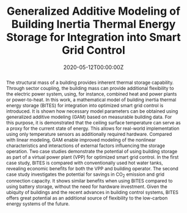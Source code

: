 ---
title: "Generalized Additive Modeling of Building Inertia Thermal Energy Storage for Integration into Smart Grid Control"

# Authors
# If you created a profile for a user (e.g. the default `admin` user), write the username (folder name) here 
# and it will be replaced with their full name and linked to their profile.
authors:
- admin
- Jan F. Heinekamp
- Sabine Krutzsch
- Friedrich Sick
- Kai Strunz
- Sahin Albayrak

# Author notes (optional)
author_notes:
- "Equal contribution"
- "Equal contribution"

date: "2020-05-12T00:00:00Z" 
doi: "10.1109/ACCESS.2021.3078802"

# Schedule page publish date (NOT publication's date).
publishDate: "2020-05-12T00:00:00Z"

# Publication type.
# Legend: 0 = Uncategorized; 1 = Conference paper; 2 = Journal article;
# 3 = Preprint / Working Paper; 4 = Report; 5 = Book; 6 = Book section;
# 7 = Thesis; 8 = Patent
publication_types: ["2"]

# Publication name and optional abbreviated publication name.
publication: In *IEEE Access*
publication_short: In *IEEE Access*

abstract: The structural mass of a building provides inherent thermal storage capability. Through sector coupling, the building mass can provide additional flexibility to the electric power system, using, for instance, combined heat and power plants or power-to-heat. In this work, a mathematical model of building inertia thermal energy storage (BITES) for integration into optimized smart grid control is introduced. It is shown how necessary model parameters can be obtained using generalized additive modeling (GAM) based on measurable building data. For this purpose, it is demonstrated that the ceiling surface temperature can serve as a proxy for the current state of energy. This allows for real-world implementation using only temperature sensors as additionally required hardware. Compared with linear modeling, GAM enable improved modeling of the nonlinear characteristics and interactions of external factors influencing the storage operation. Two case studies demonstrate the potential of using building storage as part of a virtual power plant (VPP) for optimized smart grid control. In the first case study, BITES is compared with conventionally used hot water tanks, revealing economic benefits for both the VPP and building operator. The second case study investigates the potential for savings in CO$_2$ emission and grid connection capacity. It shows similar benefits when using BITES compared to using battery storage, without the need for hardware investment. Given the ubiquity of buildings and the recent advances in building control systems, BITES offers great potential as an additional source of flexibility to the low-carbon energy systems of the future.

# Summary. An optional shortened abstract.
summary: "A building's structural mass does provide inherent thermal storage capabilities. Within this work, a mathematical model of a building inertia thermal energy storage (BITES) is proposed to allow integration into optimized smart grid control for real-world applications. "

tags: []

# Display this page in the Featured widget?
featured: true

# Custom links (uncomment lines below)
# links:
# - name: Custom Link
#   url: http://example.org

url_pdf: ''
url_code: ''
url_dataset: ''
url_poster: ''
url_project: ''
url_slides: ''
url_source: ''
url_video: ''

# Featured image
# To use, add an image named `featured.jpg/png` to your page's folder. 
image:
  caption: 'Building Inherent Thermal Energy Storage (BITES) concept overview.'
  focal_point: ""
  preview_only: false

# Associated Projects (optional).
#   Associate this publication with one or more of your projects.
#   Simply enter your project's folder or file name without extension.
#   E.g. `internal-project` references `content/project/internal-project/index.md`.
#   Otherwise, set `projects: []`.
projects: []

# Slides (optional).
#   Associate this publication with Markdown slides.
#   Simply enter your slide deck's filename without extension.
#   E.g. `slides: "example"` references `content/slides/example/index.md`.
#   Otherwise, set `slides: ""`.
slides: ""
---